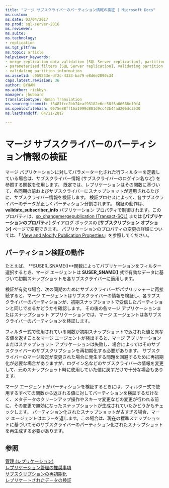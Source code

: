 ```yaml
---
title: "マージ サブスクライバーのパーティション情報の検証 | Microsoft Docs"
ms.custom: 
ms.date: 03/04/2017
ms.prod: sql-server-2016
ms.reviewer: 
ms.suite: 
ms.technology:
- replication
ms.tgt_pltfrm: 
ms.topic: article
helpviewer_keywords:
- merge replication data validation [SQL Server replication], partitions
- parameterized filters [SQL Server replication], validating partition information
- validating partition information
ms.assetid: c059553e-df2c-4333-ba79-e8d6e2890c34
caps.latest.revision: 36
author: BYHAM
ms.author: rickbyh
manager: jhubbard
translationtype: Human Translation
ms.sourcegitcommit: f3481fcc2bb74eaf93182e6cc58f5a06666e10f4
ms.openlocfilehash: 0675e88ff16a1999d801d9cc43b44ad206dc3530
ms.lasthandoff: 04/11/2017

---
```

# <a name="validate-partition-information-for-a-merge-subscriber"></a>マージ サブスクライバーのパーティション情報の検証
  マージ パプリケーションに対してパラメーター化された行フィルターを定義している場合は、サブスクライバー情報 (サブスクライバーのログイン名など) を参照する関数を使用します。 既定では、レプリケーションはその関数に基づいて、各同期の前およびサブスクライバーにスナップショットが適用されるたびに、サブスクライバー情報を検証します。 検証プロセスによって、各サブスクライバーのデータが正しくパーティション分割されます。 検証の動作は、**validate_subscriber_info** パブリケーション プロパティで制御されます。このプロパティは、[sp_changemergepublication &#40;Transact-SQL&#41;](../../relational-databases/system-stored-procedures/sp-changemergepublication-transact-sql.md) または **[パブリケーションのプロパティ]** ダイアログ ボックスの **[サブスクリプション オプション]** ページで変更できます。 パブリケーションのプロパティの変更の詳細については、「 [View and Modify Publication Properties](../../relational-databases/replication/publish/view-and-modify-publication-properties.md)」を参照してください。  
  
## <a name="how-partition-validation-works"></a>パーティション検証の動作  
 たとえば、 **SUSER_SNAME()**関数によってパブリケーションをフィルター選択するとき、マージ エージェントは **SUSER_SNAME()** 式で有効なデータに基づいて初期スナップショットを各サブスクライバーに適用します。  
  
 検証が有効な場合、次の同期のためにサブスクライバーがパブリッシャーに再接続すると、マージ エージェントはサブスクライバーの情報を検証し、各サブスクライバーのパーティションが、初期スナップショットで受信したパーティションと同じであるかどうかを確認します。 その後の各マージ アプリケーションまたはスナップショット アプリケーションでは、マージ エージェントは各サブスクライバーのパーティションを検証します。  
  
 フィルター式で使用されている関数が初期スナップショットで返された値と異なる値を返すことをマージ エージェントが検出すると、マージ アプリケーションまたはスナップショット アプリケーションは失敗し、場合によってはそのサブスクライバーのサブスクリプションを再初期化する必要があります。 サブスクライバーのマージ設定が変更された場合に発生する問題を回避するために再初期化が必要な場合がありますが、ログイン名などのサブスクライバーの情報を変更して、元のスナップショット時に使用していた値に戻すだけで十分な場合もあります。  
  
 マージ エージェントがパーティションを検証するときには、フィルター式で使用するすべての関数から返される値に対してパーティションを検証するだけなく、メタデータのクリーンアップ操作やスキーマ変更などの変更が行われる前に、その変更で無効になったスナップショットが生成されていたかどうかもチェックします。 パーティション化されたスナップショットが古すぎる場合、マージ エージェントはエラーを返します。この場合は、現在の標準スナップショットに基づいてそのサブスクライバーのパーティション化されたスナップショットを再生成する必要があります。  
  
## <a name="see-also"></a>参照  
 [管理 &#40;レプリケーション&#41;](../../relational-databases/replication/administration/administration-replication.md)   
 [レプリケーション管理の推奨事項](../../relational-databases/replication/administration/best-practices-for-replication-administration.md)   
 [サブスクリプションの再初期化](../../relational-databases/replication/reinitialize-subscriptions.md)   
 [レプリケートされたデータの検証](../../relational-databases/replication/validate-replicated-data.md)  
  
  
